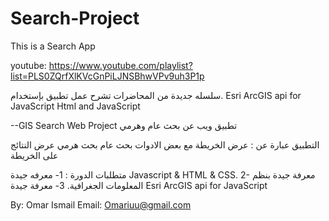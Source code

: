 # Search-Project

This is a Search App

youtube: https://www.youtube.com/playlist?list=PLS0ZQrfXlKVcGnPiLJNSBhwVPv9uh3P1p

سلسله جديدة من المحاضرات تشرح عمل تطبيق بإستخدام.
Esri ArcGIS api for JavaScript
Html and JavaScript

--GIS Search Web Project  تطبيق ويب عن  بحث عام وهرمي

 التطبيق عبارة عن :
‏عرض الخريطة مع بعض الادوات
 ‏بحث عام 
 ‏بحث هرمي
 ‏عرض النتائج على الخريطة 

متطلبات الدورة :
1- معرفه جيدة Javascript & HTML & CSS.
2- معرفة جيدة بنظم المعلومات الجغرافية.
3- معرفة جيدة  Esri ArcGIS api for JavaScript

By: Omar Ismail
Email: Omariuu@gmail.com
